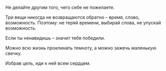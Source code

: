 Не делайте другим того, чего себе не пожелаете.

Три вещи никогда не возвращаются обратно – время, слово, возможность. Поэтому: не теряй времени, выбирай слова, не упускай возможность.

Если ты ненавидишь – значит тебя победили.

Можно всю жизнь проклинать темноту, а можно зажечь маленькую свечку.

Избрав цель, иди к ней всем сердцем.
